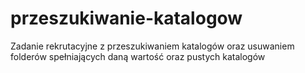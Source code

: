 # przeszukiwanie-katalogow
Zadanie rekrutacyjne z przeszukiwaniem katalogów oraz usuwaniem folderów spełniających daną wartość oraz pustych katalogów
